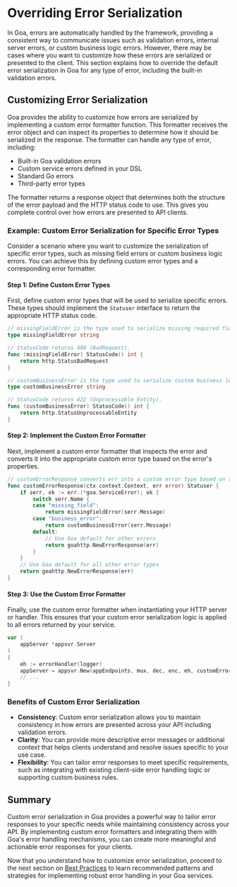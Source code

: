 # Overriding Error Serialization

In Goa, errors are automatically handled by the framework, providing a
consistent way to communicate issues such as validation errors, internal server
errors, or custom business logic errors. However, there may be cases where you
want to customize how these errors are serialized or presented to the client.
This section explains how to override the default error serialization in Goa
for any type of error, including the built-in validation errors.

## Customizing Error Serialization

Goa provides the ability to customize how errors are serialized by implementing a
custom error formatter function. This formatter receives the error object and can
inspect its properties to determine how it should be serialized in the response.
The formatter can handle any type of error, including:

- Built-in Goa validation errors
- Custom service errors defined in your DSL
- Standard Go errors
- Third-party error types

The formatter returns a response object that determines both the structure of the
error payload and the HTTP status code to use. This gives you complete control
over how errors are presented to API clients.

### Example: Custom Error Serialization for Specific Error Types

Consider a scenario where you want to customize the serialization of specific
error types, such as missing field errors or custom business logic errors. You
can achieve this by defining custom error types and a corresponding error
formatter.

#### Step 1: Define Custom Error Types

First, define custom error types that will be used to serialize specific errors.
These types should implement the `Statuser` interface to return the appropriate
HTTP status code.

```go
// missingFieldError is the type used to serialize missing required field errors.
type missingFieldError string

// StatusCode returns 400 (BadRequest).
func (missingFieldError) StatusCode() int {
    return http.StatusBadRequest
}

// customBusinessError is the type used to serialize custom business logic errors.
type customBusinessError string

// StatusCode returns 422 (Unprocessable Entity).
func (customBusinessError) StatusCode() int {
    return http.StatusUnprocessableEntity
}
```

#### Step 2: Implement the Custom Error Formatter

Next, implement a custom error formatter that inspects the error and converts it
into the appropriate custom error type based on the error's properties.

```go
// customErrorResponse converts err into a custom error type based on the error's properties.
func customErrorResponse(ctx context.Context, err error) Statuser {
    if serr, ok := err.(*goa.ServiceError); ok {
        switch serr.Name {
        case "missing_field":
            return missingFieldError(serr.Message)
        case "business_error":
            return customBusinessError(serr.Message)
        default:
            // Use Goa default for other errors
            return goahttp.NewErrorResponse(err)
        }
    }
    // Use Goa default for all other error types
    return goahttp.NewErrorResponse(err)
}
```

#### Step 3: Use the Custom Error Formatter

Finally, use the custom error formatter when instantiating your HTTP server or
handler. This ensures that your custom error serialization logic is applied to
all errors returned by your service.

```go
var (
    appServer *appsvr.Server
)
{
    eh := errorHandler(logger)
    appServer = appsvr.New(appEndpoints, mux, dec, enc, eh, customErrorResponse)
    // ...
}
```

### Benefits of Custom Error Serialization

- **Consistency**: Custom error serialization allows you to maintain consistency in how errors are presented across your API including validation errors.
- **Clarity**: You can provide more descriptive error messages or additional context that helps clients understand and resolve issues specific to your use case.
- **Flexibility**: You can tailor error responses to meet specific requirements, such as integrating with existing client-side error handling logic or supporting custom business rules.

## Summary

Custom error serialization in Goa provides a powerful way to tailor error
responses to your specific needs while maintaining consistency across your API.
By implementing custom error formatters and integrating them with Goa's error
handling mechanisms, you can create more meaningful and actionable error
responses for your clients.

Now that you understand how to customize error serialization, proceed to the
next section on [Best Practices](../7-best-practices) to learn recommended
patterns and strategies for implementing robust error handling in your Goa
services.
